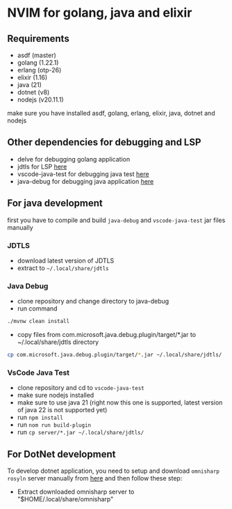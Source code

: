 # NVIM for golang, java and elixir


## Requirements
* asdf   (master)
* golang (1.22.1)
* erlang (otp-26)
* elixir (1.16)
* java   (21)
* dotnet (v8)
* nodejs (v20.11.1)

make sure you have installed asdf, golang, erlang, elixir, java, dotnet and nodejs

## Other dependencies for debugging and LSP
* delve for debugging golang application
* jdtls for LSP [here](https://www.eclipse.org/downloads/download.php?file=/jdtls/snapshots/jdt-language-server-1.34.0-202403060309.tar.gz)
* vscode-java-test for debugging java test [here](https://github.com/microsoft/java-debug)
* java-debug for debugging java application [here](https://github.com/microsoft/vscode-java-test)


## For java development
first you have to compile and build `java-debug` and `vscode-java-test` jar files manually

### JDTLS
* download latest version of JDTLS
* extract to `~/.local/share/jdtls`

### Java Debug
* clone repository and change directory to java-debug
* run command 
```sh 
./mvnw clean install
```
* copy files from com.microsoft.java.debug.plugin/target/*.jar to ~/.local/share/jdtls directory
```sh
cp com.microsoft.java.debug.plugin/target/*.jar ~/.local/share/jdtls/
```

### VsCode Java Test
* clone repository and cd to `vscode-java-test`
* make sure nodejs installed
* make sure to use java 21 (right now this one is supported, latest version of java 22 is not supported yet)
* run `npm install`
* run `nom run build-plugin`
* run `cp server/*.jar ~/.local/share/jdtls/`

## For DotNet development

To develop dotnet application, you need to setup and download `omnisharp rosyln` server manually
from [here](https://github.com/OmniSharp/omnisharp-roslyn/releases) and then follow these step:

* Extract downloaded omnisharp server to "$HOME/.local/share/omnisharp"
